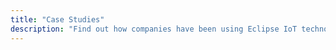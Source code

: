 ```yaml
---
title: "Case Studies"
description: "Find out how companies have been using Eclipse IoT technolgy to deploy industrial solutions."
---
```

